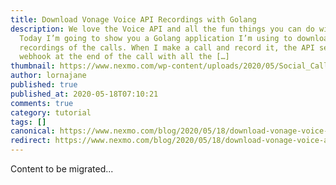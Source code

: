 ```yaml
---
title: Download Vonage Voice API Recordings with Golang
description: We love the Voice API and all the fun things you can do with it.
  Today I’m going to show you a Golang application I’m using to download the
  recordings of the calls. When I make a call and record it, the API sends a
  webhook at the end of the call with all the […]
thumbnail: https://www.nexmo.com/wp-content/uploads/2020/05/Social_Call-Recording_Golang_1200x600.png
author: lornajane
published: true
published_at: 2020-05-18T07:10:21
comments: true
category: tutorial
tags: []
canonical: https://www.nexmo.com/blog/2020/05/18/download-vonage-voice-api-recordings-with-golang
redirect: https://www.nexmo.com/blog/2020/05/18/download-vonage-voice-api-recordings-with-golang
---
```

Content to be migrated...